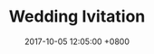 ---
layout: post
title: "Wedding Ivitation"
img: P21.jpg # Add image post (optional)
date: 2017-10-05 12:05:00 +0800
---
